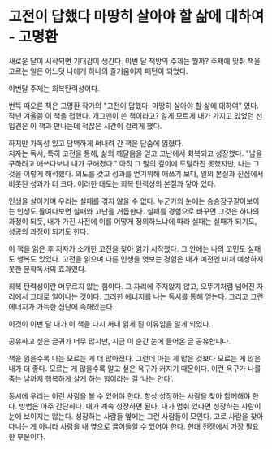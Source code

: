 # 고전이 답했다 마땅히 살아야 할 삶에 대하여 - 고명환

새로운 달이 시작되면 기대감이 생긴다. 
이번 달 책방의 주제는 뭘까?
주제에 맞춰 책을 고르는 일은 어느덧 나에게 하나의 즐거움이자 패턴이 되었다.

이번달 주제는 회복탄력성이다. 

번뜩 떠오른 책은 고명환 작가의 "고전이 답했다. 마땅히 살아야 할 삶에 대하여" 였다. 
작년 겨울쯤 이 책을 접했다. 개그맨이 쓴 책이라고? 
알게 모르게 내가 가지고 있었던 선입견은 이 책과 만나는데 적잖은 시간이 걸리게 했다. 

하지만 가독성 있고 담백하게 써내려 간 책은 단숨에 읽혔다.  
저자는 독서, 특히 고전을 통해, 삶의 깨달음을 얻고 고난에서 회복되고 성장했다. 
"남을 구하려고 애쓰다보니 내가 구해졌다."
아직 그 말의 깊이에 도달하진 못했지만, 나는 그것을 이렇게 해석했다.
의도를 갖고 성과를 얻기위해 애쓰기 보다, 일의 본질과 진심에서 비롯된 성과가 더 크다.
이러한 태도는 회복 탄력성의 본질과 닿아 있다. 

인생을 살아가며 우리는 실패를 겪지 않을 수 없다. 
누군가의 눈에는 승승장구같아보이는 인생도 들여다보면 실패와 고난을 거듭한다. 
실패를 경험으로 바꾸면 그것은 하나의 과정이 되듯,
내가 가진 사전에 이를 어떻게 정의하느냐에 따라 실패는 실패가 되기도, 성공의 과정이 되기도 한다. 

이 책을 읽은 후 저자가 소개한 고전을 찾아 읽기 시작했다.
그 안에는 나의 고민도 실패도 행복도 있었다. 
고전을 읽으며 다른 인생을 엿보는 경험은 내가 예전엔 미처 예상하지 못한 문학독서의 효과였다.

회복 탄력성이란 머무르지 않는 힘이다.
그 자리에 주저앉지 않고, 오뚜기처럼 넘어진 자리에서 그대로 일어나는 것이다. 
그러한 에너지를 나는 독서를 통해 얻는다. 
그리고 그런 에너지가 가득한 집단에 속해있는다. 


이것이 이번 달 내가 이 책을 다시 꺼내 읽게 된 이유임을 알게 되었다.



공유하고 싶은 글귀가 너무 많지만, 지금 이 순간 눈에 들어온 글 공유합니다. 

책을 읽을수록 나는 모르는 게 더 많아졌다. 그런데 아는 게 많은 것보다 모르는 게 많은 내가 더 좋다. 
모르는 게 많을수록 알고 싶은 욕구가 커지기 때문이다. 
이런 욕구가 나를 죽는 날까지 행복하게 살게 하는 힘이라는 걸 ‘나는 안다’.

동시에 우리는 이런 사람을 볼 수 있어야 한다. 항상 성장하는 사람을 찾아 함께해야 한다. 방법은 아주 간단하다. 내가 계속 성장하면 된다. 내가 멈춰 있다면 성장하는 
사람이 눈에 보이지는 않는다. 성장하는 사람들 옆에는 그런 사람들이 모인다. 고로 사람을 찾아다니는 게 아니라 
사람을 내 옆으로 끌어들일 수 있어야 한다. 현대 전쟁에서 가장 필요한 부분이다.

